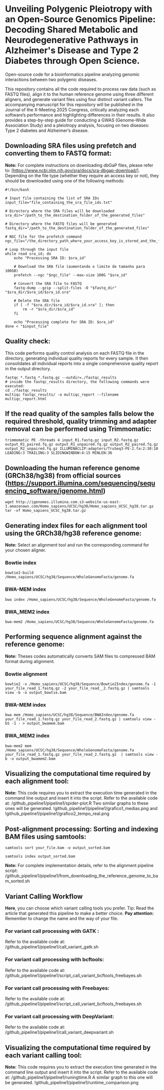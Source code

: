 # Unveiling Polygenic Pleiotropy with an Open-Source Genomics Pipeline: Decoding Shared Metabolic and Neurodegenerative Pathways in Alzheimer's Disease and Type 2 Diabetes through Open Science.
Open-source code for a bioinformatics pipeline analyzing genomic interactions between two polygenic diseases.

This repository contains all the code required to process raw data (such as FASTQ files), align it to the human reference genome using three different aligners, and generate variant files using four distinct variant callers. The accompanying manuscript for this repository will be published in the Journal of the X-Meeting 2025 Congress, critically analyzing each software’s performance and highlighting differences in their results. It also provides a step-by-step guide for conducting a GWAS (Genome-Wide Association Study) and a pleiotropy analysis, focusing on two diseases: Type 2 diabetes and Alzheimer’s disease.

## Downloading SRA files using prefetch and converting them to FASTQ format:
**Note:** For complete instructions on downloading dbGaP files, please refer to: [https://www.ncbi.nlm.nih.gov/sra/docs/sra-dbgap-download/]. Depending on the file type (whether they require an access key or not), they should be downloaded using one of the following methods:
``` 
#!/bin/bash

# Input file containing the list of SRA IDs
input_file="file_containing_the_sra_file_ids.txt"

# Directory where the SRA files will be downloaded
sra_dir="/path_to_the_destination_folder_of_the_generated_files"

# Directory where the FASTQ files will be generated
fastq_dir="/path_to_the_destination_folder_of_the_generated_files"

# NGC file for the prefetch command
ngc_file="/the_directory_path_where_your_access_key_is_stored_and_the_filename_of_your_access_key/prj_xxxxx.ngc"

# Loop through the input file
while read sra_id; do
    echo "Processing SRA ID: $sra_id"

    # Download the SRA file (aumentando o limite de tamanho para 100GB)
    prefetch --ngc "$ngc_file" --max-size 100G "$sra_id"

    # Convert the SRA file to FASTQ
    fastq-dump --gzip --split-files -O "$fastq_dir" "$sra_dir/$sra_id/$sra_id.sra"
    
    # Delete the SRA file
    if [ -f "$sra_dir/$sra_id/$sra_id.sra" ]; then
        rm -r "$sra_dir/$sra_id"
    fi

    echo "Processing complete for SRA ID: $sra_id"
done < "$input_file"
``` 
 
## Quality check:
This code performs quality control analysis on each FASTQ file in the directory, generating individual quality reports for every sample. It then consolidates all individual reports into a single comprehensive quality report in the output directory.

```
fastqc *.fastq *.fastq.gz --outdir=./fastqc_results
# inside the fastqc_results directory, the following commands were executed:
cd ./fastqc_results
multiqc fastqc_results/ -o multiqc_report --filename multiqc_report.html
```

## If the read quality of the samples falls below the required threshold, quality trimming and adapter removal can be performed using Trimmomatic:
```
trimmomatic PE -threads 4 input_R1.fastq.gz input_R2.fastq.gz output_R1_paired.fq.gz output_R1_unpaired.fq.gz output_R2_paired.fq.gz output_R2_unpaired.fq.gz ILLUMINACLIP:adapters/TruSeq3-PE-2.fa:2:30:10 LEADING:3 TRAILING:3 SLIDINGWINDOW:4:15 MINLEN:36
``` 

## Downloading the human reference genome (GRCh38/hg38) from official sources (https://support.illumina.com/sequencing/sequencing_software/igenome.html)
``` 
wget http://igenomes.illumina.com.s3-website-us-east-1.amazonaws.com/Homo_sapiens/UCSC/hg38/Homo_sapiens_UCSC_hg38.tar.gz
tar -xf Homo_sapiens_UCSC_hg38.tar.gz
``` 
## Generating index files for each alignment tool using the GRCh38/hg38 reference genome:
**Note:** Select an alignment tool and run the corresponding command for your chosen aligner.

### Bowtie index
```
bowtie2-build /Homo_sapiens/UCSC/hg38/Sequence/WholeGenomeFasta/genome.fa
```
### BWA-MEM index
```
bwa index /Homo_sapiens/UCSC/hg38/Sequence/WholeGenomeFasta/genome.fa
```
### BWA_MEM2 index
```
bwa-mem2 /Homo_sapiens/UCSC/hg38/Sequence/WholeGenomeFasta/genome.fa
```

## Performing sequence alignment against the reference genome:
**Note:** Theses codes automatically converts SAM files to compressed BAM format during alignment.

### Bowtie alignment
```
bowtie2 -x /Homo_sapiens/UCSC/hg38/Sequence/Bowtie2Index/genome.fa -1 your_file_read_1.fastq.gz -2 your_file_read__2.fastq.gz | samtools view -b -o output_bowtie.bam
```
### BWA-MEM index
```
bwa mem /Homo_sapiens/UCSC/hg38/Sequence/BWAIndex/genome.fa your_file_read_1.fastq.gz your_file_read_2.fastq.gz | samtools view -bS -1 - > output_bwamem.bam
```
### BWA_MEM2 index
```
bwa-mem2 mem /Homo_sapiens/UCSC/hg38/Sequence/WholeGenomeFasta/genome.fa your_file_read_1.fastq.gz your_file_read_2.fastq.gz  | samtools view -b -o output_bwamem2.bam
```
## Visualizing the computational time required by each alignment tool:
**Note:** This code requires you to extract the execution time generated in the command line output and insert it into the script.
Refer to the available code at: /github_pipeline1/pipeline1/spider-plot.R
Two similar graphs to these ones will be generated. !github_pipeline1/pipeline1/grafico1_medias.png and !github_pipeline1/pipeline1/grafico2_tempo_real.png

## Post-alignment processing: Sorting and indexing BAM files using samtools:
```
samtools sort your_file.bam -o output_sorted.bam

samtools index output_sorted.bam
```
**Note:** For complete implementation details, refer to the alignment pipeline script: /github_pipeline1/pipeline1/from_downloading_the_reference_genome_to_bam_sorted.sh

## Variant Calling Workflow
**Here**, you can choose which variant calling tools you prefer. Tip: Read the article that generated this pipeline to make a better choice.
**Pay attention:** Remember to change the name and the way of your file.

### For variant call processing with **GATK** :
Refer to the available code at: /github_pipeline1/pipeline1/call_variant_gatk.sh
### For variant call  processing with **bcftools**:
Refer to the available code at: /github_pipeline1/pipeline1/script_call_variant_bcftools_freebayes.sh
### For variant call processing with **Freebayes**:
Refer to the available code at: /github_pipeline1/pipeline1/script_call_variant_bcftools_freebayes.sh
### For variant call processing with **DeepVariant**:
Refer to the available code at: /github_pipeline1/pipeline1/call_variant_deepvariant.sh

## Visualizing the computational time required by each variant calling tool:
**Note:** This code requires you to extract the execution time generated in the command line output and insert it into the script.
Refer to the available code at: /github_pipeline1/pipeline1/runingtime.R
A similar graph to this one will be generated. !github_pipeline1/pipeline1/runtime_comparison.png

